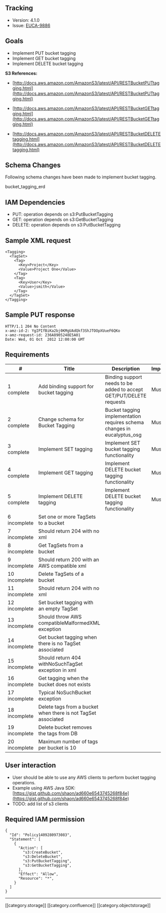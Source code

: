 
## Tracking
* Version: 4.1.0
* Issue: [EUCA-9886](https://eucalyptus.atlassian.net/browse/EUCA-9886)

## Goals

* Implement PUT bucket tagging
* Implement GET bucket tagging
* Implement DELETE bucket tagging

 **S3 References:** 


* [http://docs.aws.amazon.com/AmazonS3/latest/API/RESTBucketPUTtagging.html](http://docs.aws.amazon.com/AmazonS3/latest/API/RESTBucketPUTtagging.html)


* [http://docs.aws.amazon.com/AmazonS3/latest/API/RESTBucketGETtagging.html](http://docs.aws.amazon.com/AmazonS3/latest/API/RESTBucketGETtagging.html)


* [http://docs.aws.amazon.com/AmazonS3/latest/API/RESTBucketDELETEtagging.html](http://docs.aws.amazon.com/AmazonS3/latest/API/RESTBucketDELETEtagging.html)


## Schema Changes
Following schema changes have been made to implement bucket tagging.

bucket_tagging_erd


## IAM Dependencies

* PUT: operation depends on s3:PutBucketTagging
* GET: operation depends on s3:GetBucketTagging
* DELETE: operation depends on s3:PutBucketTagging


## Sample XML request

```
<Tagging>
  <TagSet>
    <Tag>
      <Key>Project</Key>
      <Value>Project One</Value>
    </Tag>
    <Tag>
      <Key>User</Key>
      <Value>jsmith</Value>
    </Tag>
  </TagSet>
</Tagging>
```

## Sample PUT response

```
HTTP/1.1 204 No Content
x-amz-id-2: YgIPIfBiKa2bj0KMgUAdQkf3ShJTOOpXUueF6QKo
x-amz-request-id: 236A8905248E5A01
Date: Wed, 01 Oct  2012 12:00:00 GMT
```



## Requirements


| # | Title | Description | Importance | Notes | 
|  --- |  --- |  --- |  --- |  --- | 
| 1 complete | Add binding support for bucket tagging | Binding support needs to be added to accept GET/PUT/DELETE requests | Must have |  | 
| 2 complete | Change schema for Bucket Tagging | Bucket tagging implementation requires schema changes in eucalyptus_osg | Must have |  | 
| 3 complete | Implement SET tagging | Implement SET bucket tagging functionality | Must have |  | 
| 4 complete | Implement GET tagging | Implement DELETE bucket tagging functionality | Must have |  | 
| 5 complete | Implement DELETE tagging | Implement DELETE bucket tagging functionality | Must have |  | 
| 6 incomplete | Set one or more TagSets to a bucket | | | |
| 7 incomplete | Should return 204 with no xml | | | |
| 8 incomplete | Get TagSets from a bucket | | | |
| 9 incomplete | Should return 200 with an AWS compatible xml  | | | |
| 10 incomplete | Delete TagSets of a bucket | | | |
| 11 incomplete | Should return 204 with no xml | | | |
| 12 incomplete | Set bucket tagging with an empty TagSet | | | |
| 13 incomplete | Should throw AWS compatibleMalformedXML exception | | | |
| 14 incomplete | Get bucket tagging when there is no TagSet associated | | | |
| 15 incomplete | Should return 404 withNoSuchTagSet exception in xml | | | |
| 16 incomplete | Get tagging when the bucket does not exists | | | |
| 17 incomplete | Typical NoSuchBucket exception | | | |
| 18 incomplete | Delete tags from a bucket when there is not TagSet associated | | | |
| 19 incomplete | Delete bucket removes the tags from DB | | | |
| 20 incomplete | Maximum number of tags per bucket is 10 | | | |

## User interaction

* User should be able to use any AWS clients to perform bucket tagging operations.
* Example using AWS Java SDK:[https://gist.github.com/shaon/ad660e6543745268f84e](https://gist.github.com/shaon/ad660e6543745268f84e)
* TODO: add list of s3 clients


## Required IAM permission

```
{
  "Id": "Policy1409280973083",
  "Statement": [
    {
      "Action": [
        "s3:CreateBucket",
        "s3:DeleteBucket",
        "s3:PutBucketTagging",
        "s3:GetBucketTagging",
      ],
      "Effect": "Allow",
      "Resource": "*",
    }
  ]
}
```


*****

[[category.storage]] 
[[category.confluence]] 
[[category.objectstorage]]
